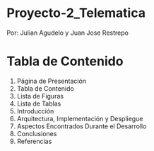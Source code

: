 # Proyecto-2_Telematica
Por: Julian Agudelo  y Juan Jose Restrepo

# Tabla de Contenido

1. Página de Presentación
2. Tabla de Contenido
3. Lista de Figuras
4. Lista de Tablas
5. Introducción
6. Arquitectura, Implementación y Despliegue
7. Aspectos Encontrados Durante el Desarrollo
8. Conclusiones
10. Referencias
